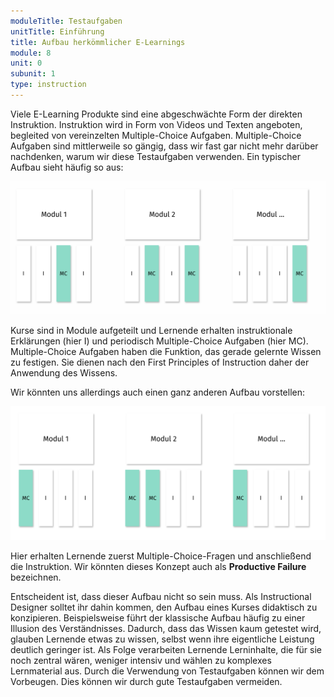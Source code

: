 ```yaml
---
moduleTitle: Testaufgaben
unitTitle: Einführung
title: Aufbau herkömmlicher E-Learnings
module: 8
unit: 0
subunit: 1
type: instruction
---
```


Viele E-Learning Produkte sind eine abgeschwächte Form der direkten Instruktion. Instruktion wird in Form von Videos und Texten angeboten, begleited von vereinzelten Multiple-Choice Aufgaben. Multiple-Choice Aufgaben sind mittlerweile so gängig, dass wir fast gar nicht mehr darüber nachdenken, warum wir diese Testaufgaben verwenden. Ein typischer Aufbau sieht häufig so aus:

![](typischer_aufbau.png)

Kurse sind in Module aufgeteilt und Lernende erhalten instruktionale Erklärungen (hier I) und periodisch Multiple-Choice Aufgaben (hier MC). Multiple-Choice Aufgaben haben die Funktion, das gerade gelernte Wissen zu festigen. Sie dienen nach den First Principles of Instruction daher der Anwendung des Wissens.

Wir könnten uns allerdings auch einen ganz anderen Aufbau vorstellen: 

![](alternativer_aufbau.PNG)

Hier erhalten Lernende zuerst Multiple-Choice-Fragen und anschließend die Instruktion. Wir könnten dieses Konzept auch als **Productive Failure** bezeichnen. 

Entscheident ist, dass dieser Aufbau nicht so sein muss. Als Instructional Designer solltet ihr dahin kommen, den Aufbau eines Kurses didaktisch zu konzipieren. Beispielsweise führt der klassische Aufbau häufig zu einer Illusion des Verständnisses. Dadurch, dass das Wissen kaum getestet wird, glauben Lernende etwas zu wissen, selbst wenn ihre eigentliche Leistung deutlich geringer ist. Als Folge verarbeiten Lernende Lerninhalte, die für sie noch zentral wären, weniger intensiv und wählen zu komplexes Lernmaterial aus. Durch die Verwendung von Testaufgaben können wir dem Vorbeugen. Dies können wir durch gute Testaufgaben vermeiden.
